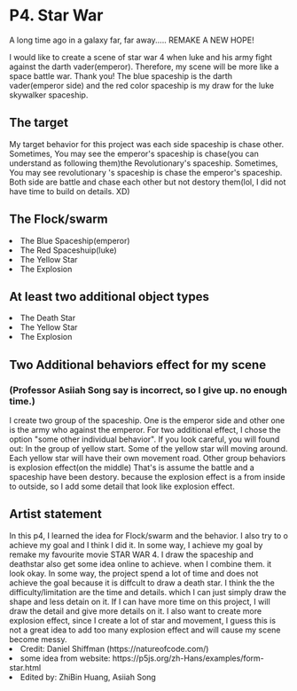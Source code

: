 <h1>P4. Star War</h1>
A long time ago in a galaxy far, far away.....
REMAKE A NEW HOPE!

I would like to create a scene of star war 4 when luke and his army fight against the darth vader(emperor). Therefore, my scene will be more like a space battle war. Thank you! The blue spaceship is the darth vader(emperor side) and the red color spaceship is my draw for the luke skywalker spaceship.

<h2> The target</h2>
My target behavior for this project was each side spaceship is chase other. Sometimes, You may see the emperor's spaceship is chase(you can understand as following them)the Revolutionary's spaceship. Sometimes, You may see revolutionary 's spaceship is chase the emperor's spaceship. Both side are battle and chase each other but not destory them(lol, I did not have time to build on details. XD)
<h2>The Flock/swarm</h2>
<li>The Blue Spaceship(emperor)</li>
<li>The Red Spaceshuip(luke)</li>
<li>The Yellow Star</li>
<li>The Explosion</li>

<h2>At least two additional object types</h2>
<li>The Death Star</li>
<li>The Yellow Star</li>
<li>The Explosion</li>

<h2>Two Additional behaviors effect for my scene</h2> 
<h3>(Professor Asiiah Song say is incorrect, so I give up. no enough time.)</h3>
I create two group of the spaceship. One is the emperor side and other one is the army who against the emperor. For two additional effect, I chose the option "some other individual behavior". If you look careful, you will found out: In the group of yellow start. Some of the yellow star will moving around. Each yellow star will have their own movement road. Other group behaviors is explosion effect(on the middle) That's is assume the battle and a spaceship have been destory. because the explosion effect is a from inside to outside, so I add some detail that look like explosion effect.

<h2>Artist statement</h2>
In this p4, I learned the idea for Flock/swarm and the behavior. I also try to o achieve my goal and I think I did it. In some way, I achieve my goal by remake my favourite movie STAR WAR 4. I draw the spaceship and deathstar also get some idea online to achieve. when I combine them. it look okay. In some way, the project spend a lot of time and does not achieve the goal because it is diffcult to draw a death star. I think the the difficulty/limitation are the time and details. which I can just simply draw the shape and less detain on it. If I can have more time on this project, I will draw the detail and give more details on it. I also want to create more explosion effect, since I create a lot of star and movement, I guess this is not a great idea to add too many explosion effect and will cause my scene become messy.


<li>Credit: Daniel Shiffman (https://natureofcode.com/)</li>
<li>some idea from website: https://p5js.org/zh-Hans/examples/form-star.html</li>
<li>Edited by: ZhiBin Huang, Asiiah Song</li>

